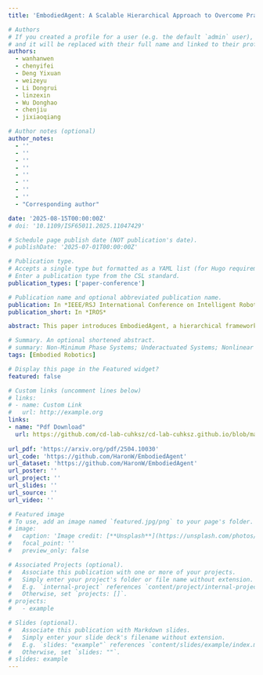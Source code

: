 ```yaml
---
title: 'EmbodiedAgent: A Scalable Hierarchical Approach to Overcome Practical Challenge in Multi-Robot Control'

# Authors
# If you created a profile for a user (e.g. the default `admin` user), write the username (folder name) here
# and it will be replaced with their full name and linked to their profile.
authors:
  - wanhanwen
  - chenyifei
  - Deng Yixuan
  - weizeyu
  - Li Dongrui
  - linzexin
  - Wu Donghao
  - chenjiu
  - jixiaoqiang

# Author notes (optional)
author_notes:
  - ''
  - ''
  - ''
  - ''
  - ''
  - ''
  - ''
  - ''
  - "Corresponding author"

date: '2025-08-15T00:00:00Z'
# doi: '10.1109/ISF65011.2025.11047429'

# Schedule page publish date (NOT publication's date).
# publishDate: '2025-07-01T00:00:00Z'

# Publication type.
# Accepts a single type but formatted as a YAML list (for Hugo requirements).
# Enter a publication type from the CSL standard.
publication_types: ['paper-conference']

# Publication name and optional abbreviated publication name.
publication: In *IEEE/RSJ International Conference on Intelligent Robots and Systems*
publication_short: In *IROS*

abstract: This paper introduces EmbodiedAgent, a hierarchical framework for heterogeneous multi-robot control. EmbodiedAgent addresses critical limitations of hallucination in impractical tasks. Our approach integrates a next-action prediction paradigm with a structured memory system to decompose tasks into executable robot skills while dynamically validating actions against environmental constraints. We present MultiPlan+, a dataset of more than 18,000 annotated planning instances spanning 100 scenarios, including a subset of impractical cases to mitigate hallucination. To evaluate performance, we propose the Robot Planning Assessment Schema (RPAS), combining automated metrics with LLM-aided expert grading. Experiments demonstrate EmbodiedAgent’s superiority over state-of-the-art models, achieving 71.85% RPAS score. Realworld validation in an office service task highlights its ability to coordinate heterogeneous robots for long-horizon objectives.

# Summary. An optional shortened abstract.
# summary: Non-Minimum Phase Systems; Underactuated Systems; Nonlinear Control; Passivity-based Stabilization
tags: [Embodied Robotics]

# Display this page in the Featured widget?
featured: false

# Custom links (uncomment lines below)
# links:
# - name: Custom Link
#   url: http://example.org
links:
- name: "Pdf Download"
  url: https://github.com/cd-lab-cuhksz/cd-lab-cuhksz.github.io/blob/main/static/files/publication/EmbodiedAgent_A_Scalable_Hierarchical_Approach_to_Overcome_Practical_Challenge_in_Multi-Robot_Control.pdf
  
url_pdf: 'https://arxiv.org/pdf/2504.10030'
url_code: 'https://github.com/HaronW/EmbodiedAgent'
url_dataset: 'https://github.com/HaronW/EmbodiedAgent'
url_poster: ''
url_project: ''
url_slides: ''
url_source: ''
url_video: ''

# Featured image
# To use, add an image named `featured.jpg/png` to your page's folder.
# image:
#   caption: 'Image credit: [**Unsplash**](https://unsplash.com/photos/pLCdAaMFLTE)'
#   focal_point: ''
#   preview_only: false

# Associated Projects (optional).
#   Associate this publication with one or more of your projects.
#   Simply enter your project's folder or file name without extension.
#   E.g. `internal-project` references `content/project/internal-project/index.md`.
#   Otherwise, set `projects: []`.
# projects:
#   - example

# Slides (optional).
#   Associate this publication with Markdown slides.
#   Simply enter your slide deck's filename without extension.
#   E.g. `slides: "example"` references `content/slides/example/index.md`.
#   Otherwise, set `slides: ""`.
# slides: example
---
```


<!-- {{% callout note %}}
Click the _Cite_ button above to demo the feature to enable visitors to import publication metadata into their reference management software.
{{% /callout %}}

{{% callout note %}}
Create your slides in Markdown - click the _Slides_ button to check out the example.
{{% /callout %}}

Add the publication's **full text** or **supplementary notes** here. You can use rich formatting such as including [code, math, and images](https://docs.hugoblox.com/content/writing-markdown-latex/). -->
